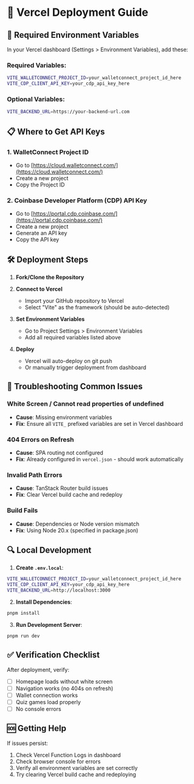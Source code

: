 # 🚀 Vercel Deployment Guide

## 🔧 **Required Environment Variables**

In your Vercel dashboard (Settings > Environment Variables), add these:

### **Required Variables:**
```bash
VITE_WALLETCONNECT_PROJECT_ID=your_walletconnect_project_id_here
VITE_CDP_CLIENT_API_KEY=your_cdp_api_key_here
```

### **Optional Variables:**
```bash
VITE_BACKEND_URL=https://your-backend-url.com
```

## 📋 **Where to Get API Keys**

### 1. **WalletConnect Project ID**
- Go to [https://cloud.walletconnect.com/](https://cloud.walletconnect.com/)
- Create a new project
- Copy the Project ID

### 2. **Coinbase Developer Platform (CDP) API Key**
- Go to [https://portal.cdp.coinbase.com/](https://portal.cdp.coinbase.com/)
- Create a new project
- Generate an API key
- Copy the API key

## 🛠️ **Deployment Steps**

1. **Fork/Clone the Repository**
2. **Connect to Vercel**
   - Import your GitHub repository to Vercel
   - Select "Vite" as the framework (should be auto-detected)

3. **Set Environment Variables**
   - Go to Project Settings > Environment Variables
   - Add all required variables listed above

4. **Deploy**
   - Vercel will auto-deploy on git push
   - Or manually trigger deployment from dashboard

## 🐛 **Troubleshooting Common Issues**

### **White Screen / Cannot read properties of undefined**
- **Cause**: Missing environment variables
- **Fix**: Ensure all `VITE_` prefixed variables are set in Vercel dashboard

### **404 Errors on Refresh**
- **Cause**: SPA routing not configured
- **Fix**: Already configured in `vercel.json` - should work automatically

### **Invalid Path Errors**
- **Cause**: TanStack Router build issues
- **Fix**: Clear Vercel build cache and redeploy

### **Build Fails**
- **Cause**: Dependencies or Node version mismatch
- **Fix**: Using Node 20.x (specified in package.json)

## 🔍 **Local Development**

1. **Create `.env.local`**:
```bash
VITE_WALLETCONNECT_PROJECT_ID=your_walletconnect_project_id_here
VITE_CDP_CLIENT_API_KEY=your_cdp_api_key_here
VITE_BACKEND_URL=http://localhost:3000
```

2. **Install Dependencies**:
```bash
pnpm install
```

3. **Run Development Server**:
```bash
pnpm run dev
```

## ✅ **Verification Checklist**

After deployment, verify:
- [ ] Homepage loads without white screen
- [ ] Navigation works (no 404s on refresh)
- [ ] Wallet connection works
- [ ] Quiz games load properly
- [ ] No console errors

## 🆘 **Getting Help**

If issues persist:
1. Check Vercel Function Logs in dashboard
2. Check browser console for errors
3. Verify all environment variables are set correctly
4. Try clearing Vercel build cache and redeploying
